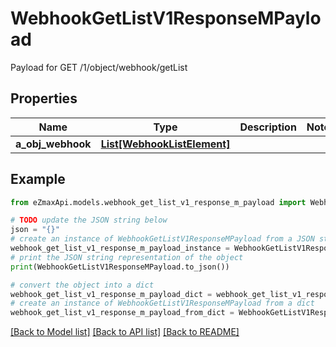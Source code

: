 # WebhookGetListV1ResponseMPayload

Payload for GET /1/object/webhook/getList

## Properties

Name | Type | Description | Notes
------------ | ------------- | ------------- | -------------
**a_obj_webhook** | [**List[WebhookListElement]**](WebhookListElement.md) |  | 

## Example

```python
from eZmaxApi.models.webhook_get_list_v1_response_m_payload import WebhookGetListV1ResponseMPayload

# TODO update the JSON string below
json = "{}"
# create an instance of WebhookGetListV1ResponseMPayload from a JSON string
webhook_get_list_v1_response_m_payload_instance = WebhookGetListV1ResponseMPayload.from_json(json)
# print the JSON string representation of the object
print(WebhookGetListV1ResponseMPayload.to_json())

# convert the object into a dict
webhook_get_list_v1_response_m_payload_dict = webhook_get_list_v1_response_m_payload_instance.to_dict()
# create an instance of WebhookGetListV1ResponseMPayload from a dict
webhook_get_list_v1_response_m_payload_from_dict = WebhookGetListV1ResponseMPayload.from_dict(webhook_get_list_v1_response_m_payload_dict)
```
[[Back to Model list]](../README.md#documentation-for-models) [[Back to API list]](../README.md#documentation-for-api-endpoints) [[Back to README]](../README.md)


